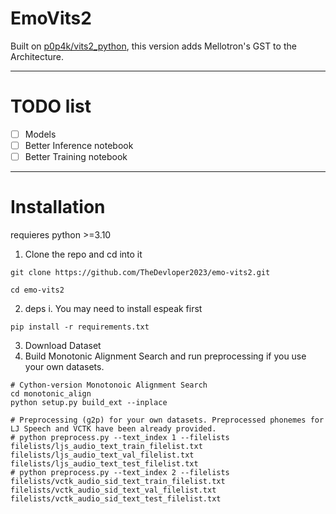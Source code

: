 # EmoVits2
Built on [p0p4k/vits2_python](https://github.com/p0p4k/vits2_pytorch), this version adds Mellotron's GST to the Architecture.

---
# TODO list
- [ ] Models
- [ ] Better Inference notebook
- [ ] Better Training notebook
---

# Installation
requieres python >=3.10
1. Clone the repo and cd into it
```
git clone https://github.com/TheDevloper2023/emo-vits2.git
```
```
cd emo-vits2
```
2. deps
   i. You may need to install espeak first
```
pip install -r requirements.txt
```
3. Download Dataset
5. Build Monotonic Alignment Search and run preprocessing if you use your own datasets.
```
# Cython-version Monotonoic Alignment Search
cd monotonic_align
python setup.py build_ext --inplace

# Preprocessing (g2p) for your own datasets. Preprocessed phonemes for LJ Speech and VCTK have been already provided.
# python preprocess.py --text_index 1 --filelists filelists/ljs_audio_text_train_filelist.txt filelists/ljs_audio_text_val_filelist.txt filelists/ljs_audio_text_test_filelist.txt 
# python preprocess.py --text_index 2 --filelists filelists/vctk_audio_sid_text_train_filelist.txt filelists/vctk_audio_sid_text_val_filelist.txt filelists/vctk_audio_sid_text_test_filelist.txt
```
